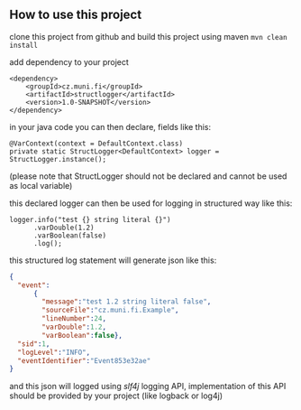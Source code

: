 ## How to use this project
clone this project from github and build this project using maven `mvn clean install`

add dependency to your project 
```
<dependency>
    <groupId>cz.muni.fi</groupId>
    <artifactId>structlogger</artifactId>
    <version>1.0-SNAPSHOT</version>
</dependency>
```

in your java code you can then declare, fields like this:
```
@VarContext(context = DefaultContext.class)
private static StructLogger<DefaultContext> logger = StructLogger.instance();
```

(please note that StructLogger should not be declared and cannot be used as local variable)

this declared logger can then be used for logging in structured way like this:

```
logger.info("test {} string literal {}")
      .varDouble(1.2)
      .varBoolean(false)
      .log();
```

this structured log statement will generate json like this:
```json
{ 
  "event":
      {   
        "message":"test 1.2 string literal false",
        "sourceFile":"cz.muni.fi.Example",
        "lineNumber":24,
        "varDouble":1.2,
        "varBoolean":false},
  "sid":1,
  "logLevel":"INFO",
  "eventIdentifier":"Event853e32ae"
}
```
and this json will logged using *slf4j* logging API, implementation of this API should be provided by your project (like logback or log4j)